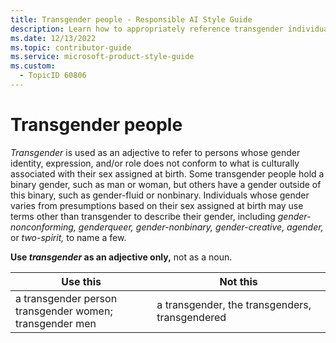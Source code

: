```yaml
---
title: Transgender people - Responsible AI Style Guide
description: Learn how to appropriately reference transgender individuals in your content. Understand the importance of using "transgender" as an adjective and explore alternative terms for diverse gender identities.
ms.date: 12/13/2022
ms.topic: contributor-guide
ms.service: microsoft-product-style-guide
ms.custom:
  - TopicID 60806
---
```



# Transgender people

*Transgender* is used as an adjective to refer to persons whose gender identity, expression, and/or role does not conform to what is culturally associated with their sex assigned at birth. Some transgender people hold a binary gender, such as man or woman, but others have a gender outside of this binary, such as gender-fluid or nonbinary. Individuals whose gender varies from presumptions based on their sex assigned at birth may use terms other than transgender to describe their gender, including *gender-nonconforming, genderqueer, gender-nonbinary, gender-creative, agender,* or *two-spirit,* to name a few.

**Use *transgender* as an adjective only,** not as a noun.

| **Use this** | **Not this** |
|--------------|--------------|
| a transgender person <br/> transgender women; transgender men  | a transgender, the transgenders, transgendered |
